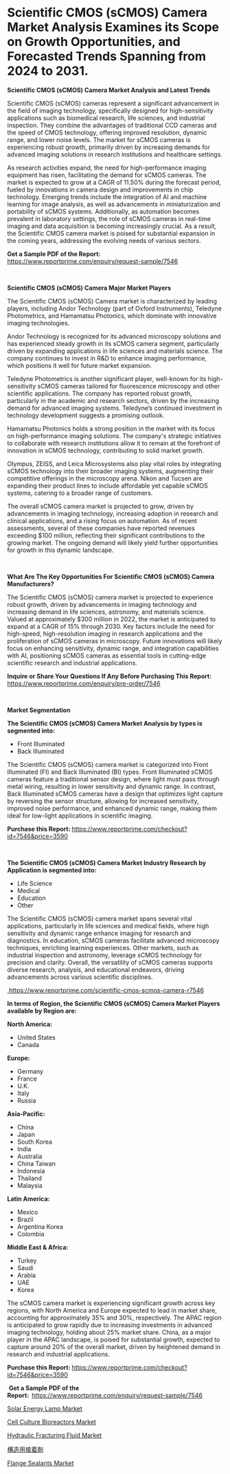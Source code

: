 <p><h1>Scientific CMOS (sCMOS) Camera Market Analysis Examines its Scope on Growth Opportunities, and Forecasted Trends Spanning from 2024 to 2031.</h1></p><p><strong>Scientific CMOS (sCMOS) Camera Market Analysis and Latest Trends</strong></p>
<p><p>Scientific CMOS (sCMOS) cameras represent a significant advancement in the field of imaging technology, specifically designed for high-sensitivity applications such as biomedical research, life sciences, and industrial inspection. They combine the advantages of traditional CCD cameras and the speed of CMOS technology, offering improved resolution, dynamic range, and lower noise levels. The market for sCMOS cameras is experiencing robust growth, primarily driven by increasing demands for advanced imaging solutions in research institutions and healthcare settings.</p><p>As research activities expand, the need for high-performance imaging equipment has risen, facilitating the demand for sCMOS cameras. The market is expected to grow at a CAGR of 11.50% during the forecast period, fueled by innovations in camera design and improvements in chip technology. Emerging trends include the integration of AI and machine learning for image analysis, as well as advancements in miniaturization and portability of sCMOS systems. Additionally, as automation becomes prevalent in laboratory settings, the role of sCMOS cameras in real-time imaging and data acquisition is becoming increasingly crucial. As a result, the Scientific CMOS camera market is poised for substantial expansion in the coming years, addressing the evolving needs of various sectors.</p></p>
<p><strong>Get a Sample PDF of the Report:&nbsp;</strong> <a href="https://www.reportprime.com/enquiry/request-sample/7546">https://www.reportprime.com/enquiry/request-sample/7546</a></p>
<p>&nbsp;</p>
<p><strong>Scientific CMOS (sCMOS) Camera Major Market Players</strong></p>
<p><p>The Scientific CMOS (sCMOS) Camera market is characterized by leading players, including Andor Technology (part of Oxford Instruments), Teledyne Photometrics, and Hamamatsu Photonics, which dominate with innovative imaging technologies. </p><p>Andor Technology is recognized for its advanced microscopy solutions and has experienced steady growth in its sCMOS camera segment, particularly driven by expanding applications in life sciences and materials science. The company continues to invest in R&D to enhance imaging performance, which positions it well for future market expansion.</p><p>Teledyne Photometrics is another significant player, well-known for its high-sensitivity sCMOS cameras tailored for fluorescence microscopy and other scientific applications. The company has reported robust growth, particularly in the academic and research sectors, driven by the increasing demand for advanced imaging systems. Teledyne’s continued investment in technology development suggests a promising outlook.</p><p>Hamamatsu Photonics holds a strong position in the market with its focus on high-performance imaging solutions. The company's strategic initiatives to collaborate with research institutions allow it to remain at the forefront of innovation in sCMOS technology, contributing to solid market growth.</p><p>Olympus, ZEISS, and Leica Microsystems also play vital roles by integrating sCMOS technology into their broader imaging systems, augmenting their competitive offerings in the microscopy arena. Nikon and Tucsen are expanding their product lines to include affordable yet capable sCMOS systems, catering to a broader range of customers.</p><p>The overall sCMOS camera market is projected to grow, driven by advancements in imaging technology, increasing adoption in research and clinical applications, and a rising focus on automation. As of recent assessments, several of these companies have reported revenues exceeding $100 million, reflecting their significant contributions to the growing market. The ongoing demand will likely yield further opportunities for growth in this dynamic landscape.</p></p>
<p>&nbsp;</p>
<p><strong>What Are The Key Opportunities For Scientific CMOS (sCMOS) Camera Manufacturers?</strong></p>
<p><p>The Scientific CMOS (sCMOS) camera market is projected to experience robust growth, driven by advancements in imaging technology and increasing demand in life sciences, astronomy, and materials science. Valued at approximately $300 million in 2022, the market is anticipated to expand at a CAGR of 15% through 2030. Key factors include the need for high-speed, high-resolution imaging in research applications and the proliferation of sCMOS cameras in microscopy. Future innovations will likely focus on enhancing sensitivity, dynamic range, and integration capabilities with AI, positioning sCMOS cameras as essential tools in cutting-edge scientific research and industrial applications.</p></p>
<p><strong>Inquire or Share Your Questions If Any Before Purchasing This Report:</strong> <a href="https://www.reportprime.com/enquiry/pre-order/7546">https://www.reportprime.com/enquiry/pre-order/7546</a></p>
<p>&nbsp;</p>
<p><strong>Market Segmentation</strong></p>
<p><strong>The Scientific CMOS (sCMOS) Camera Market Analysis by types is segmented into:</strong></p>
<p><ul><li>Front Illuminated</li><li>Back Illuminated</li></ul></p>
<p><p>The Scientific CMOS (sCMOS) camera market is categorized into Front Illuminated (FI) and Back Illuminated (BI) types. Front Illuminated sCMOS cameras feature a traditional sensor design, where light must pass through metal wiring, resulting in lower sensitivity and dynamic range. In contrast, Back Illuminated sCMOS cameras have a design that optimizes light capture by reversing the sensor structure, allowing for increased sensitivity, improved noise performance, and enhanced dynamic range, making them ideal for low-light applications in scientific imaging.</p></p>
<p><strong>Purchase this Report:&nbsp;</strong><a href="https://www.reportprime.com/checkout?id=7546&price=3590">https://www.reportprime.com/checkout?id=7546&price=3590</a></p>
<p>&nbsp;</p>
<p><strong>The Scientific CMOS (sCMOS) Camera Market Industry Research by Application is segmented into:</strong></p>
<p><ul><li>Life Science</li><li>Medical</li><li>Education</li><li>Other</li></ul></p>
<p><p>The Scientific CMOS (sCMOS) camera market spans several vital applications, particularly in life sciences and medical fields, where high sensitivity and dynamic range enhance imaging for research and diagnostics. In education, sCMOS cameras facilitate advanced microscopy techniques, enriching learning experiences. Other markets, such as industrial inspection and astronomy, leverage sCMOS technology for precision and clarity. Overall, the versatility of sCMOS cameras supports diverse research, analysis, and educational endeavors, driving advancements across various scientific disciplines.</p></p>
<p><a href="https://www.reportprime.com/scientific-cmos-scmos-camera-r7546">&nbsp;https://www.reportprime.com/scientific-cmos-scmos-camera-r7546</a></p>
<p><strong>In terms of Region, the Scientific CMOS (sCMOS) Camera Market Players available by Region are:</strong></p>
<p>
    <p> <strong> North America: </strong>
        <ul>
            <li>United States</li>
            <li>Canada</li>
        </ul>
        </p> 
    <p> <strong> Europe: </strong>
        <ul>
            <li>Germany</li>
            <li>France</li>
            <li>U.K.</li>
            <li>Italy</li>
            <li>Russia</li>
        </ul>
        </p> 
    <p> <strong> Asia-Pacific: </strong>
        <ul>
            <li>China</li>
            <li>Japan</li>
            <li>South Korea</li>
            <li>India</li>
            <li>Australia</li>
            <li>China Taiwan</li>
            <li>Indonesia</li>
            <li>Thailand</li>
            <li>Malaysia</li>
        </ul>
        </p> 
    <p> <strong> Latin America: </strong>
        <ul>
            <li>Mexico</li>
            <li>Brazil</li>
            <li>Argentina Korea</li>
            <li>Colombia</li>
        </ul>
        </p> 
    <p> <strong> Middle East & Africa: </strong>
        <ul>
            <li>Turkey</li>
            <li>Saudi</li>
            <li>Arabia</li>
            <li>UAE</li>
            <li>Korea</li>
        </ul>
    </p>
    </p>
<p><p>The sCMOS camera market is experiencing significant growth across key regions, with North America and Europe expected to lead in market share, accounting for approximately 35% and 30%, respectively. The APAC region is anticipated to grow rapidly due to increasing investments in advanced imaging technology, holding about 25% market share. China, as a major player in the APAC landscape, is poised for substantial growth, expected to capture around 20% of the overall market, driven by heightened demand in research and industrial applications.</p></p>
<p><strong>Purchase this Report: </strong><a href="https://www.reportprime.com/checkout?id=7546&price=3590">https://www.reportprime.com/checkout?id=7546&price=3590</a></p>
<p>&nbsp;<strong>Get a Sample PDF of the Report:&nbsp;&nbsp;</strong><a href="https://www.reportprime.com/enquiry/request-sample/7546">https://www.reportprime.com/enquiry/request-sample/7546</a></p>
<p><strong></strong></p>
<p><p><a href="https://www.linkedin.com/pulse/how-regional-global-trends-shaping-solar-energy-lamp-market-year-httnf?trackingId=tsOz%2FDbcSOuGI3v8W%2Fd%2F1A%3D%3D">Solar Energy Lamp Market</a></p><p><a href="https://medium.com/@edidukagjini137/the-global-cell-culture-bioreactors-market-is-at-the-forefront-of-innovation-driving-rapid-7c5b3c0d96b6?postPublishedType=initial">Cell Culture Bioreactors Market</a></p><p><a href="https://www.linkedin.com/pulse/hydraulic-fracturing-fluid-industry-sector-new-technologies-u3tse?trackingId=wKo8Ts65SpyrfxFTfS0iqg%3D%3D">Hydraulic Fracturing Fluid Market</a></p><p><a href="https://medium.com/@ismaelblick2023/structure-adhesives-market-%E3%81%AF-%E3%82%B3%E3%82%B9%E3%83%88%E7%AE%A1%E7%90%86%E3%81%A8%E5%8A%B9%E7%8E%87%E5%90%91%E4%B8%8A%E3%82%92%E5%84%AA%E5%85%88%E3%81%97%E3%81%BE%E3%81%99-%E3%81%95%E3%82%89%E3%81%AB-%E5%A0%B1%E5%91%8A%E6%9B%B8%E3%81%AF%E5%B8%82%E5%A0%B4%E3%81%AE%E9%9C%80%E8%A6%81%E9%9D%A2%E3%81%A8%E4%BE%9B%E7%B5%A6%E9%9D%A2%E3%81%AE%E4%B8%A1%E6%96%B9%E3%82%92%E3%82%AB%E3%83%90%E3%83%BC%E3%81%97%E3%81%A6%E3%81%84%E3%81%BE%E3%81%99-structure-adhesives-f1adaf683cbe">構造用接着剤</a></p><p><a href="https://issuu.com/reportprime-2/docs/flange-sealants-market-size-2030.pp_b7a01c98ed2992">Flange Sealants Market</a></p></p>